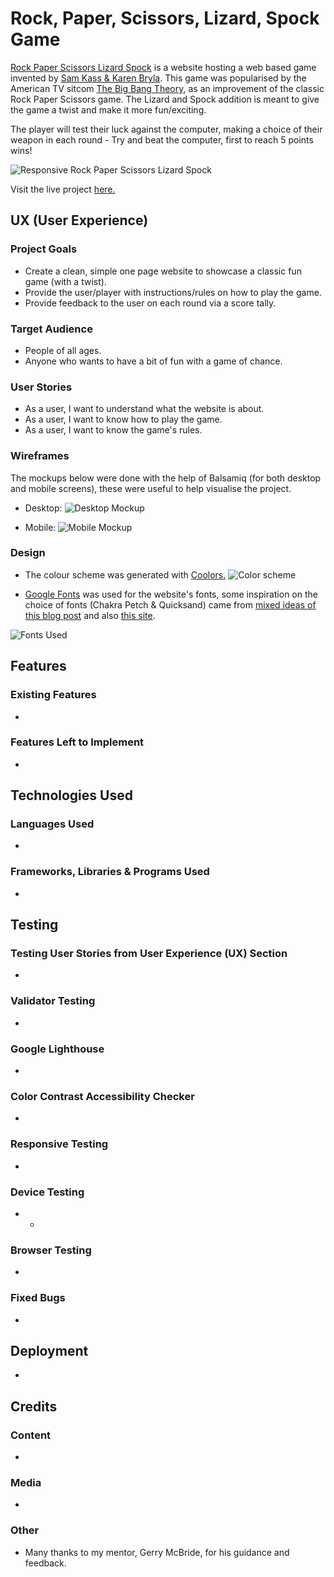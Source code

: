 # Rock, Paper, Scissors, Lizard, Spock Game

[Rock Paper Scissors Lizard Spock](https://richardreiter.github.io/rock-paper-scissors-lizard-spock/) is a website hosting a web based game invented by [Sam Kass & Karen Bryla](http://www.samkass.com/theories/RPSSL.html). This game was popularised by the American TV sitcom [The Big Bang Theory](https://youtu.be/x5Q6-wMx-K8), as an improvement of the classic Rock Paper Scissors game.
The Lizard and Spock addition is meant to give the game a twist and make it more fun/exciting.

The player will test their luck against the computer, making a choice of their weapon in each round - Try and beat the computer, first to reach 5 points wins!

![Responsive Rock Paper Scissors Lizard Spock](docs/screenshots/rpsls-responsiveness.png)

Visit the live project [here.](https://richardreiter.github.io/rock-paper-scissors-lizard-spock/)

## UX (User Experience)

### Project Goals

- Create a clean, simple one page website to showcase a classic fun game (with a twist).
- Provide the user/player with instructions/rules on how to play the game.
- Provide feedback to the user on each round via a score tally.

### Target Audience

- People of all ages.
- Anyone who wants to have a bit of fun with a game of chance.

### User Stories

- As a user, I want to understand what the website is about.
- As a user, I want to know how to play the game.
- As a user, I want to know the game's rules.

### Wireframes

The mockups below were done with the help of Balsamiq (for both desktop and mobile screens), these were useful to help visualise the project.

- Desktop:
  ![Desktop Mockup](docs/wireframes/desk-wireframe.png)

- Mobile:
  ![Mobile Mockup](docs/wireframes/mobile-wireframe.png)

### Design

- The colour scheme was generated with [Coolors.](https://coolors.co/af2bbf-a14ebf-6c91bf-5fb0b7-5bc8af)
![Color scheme](docs/screenshots/palette.png)

- [Google Fonts](https://fonts.google.com/) was used for the website's fonts, some inspiration on the choice of fonts (Chakra Petch & Quicksand) came from [mixed ideas of this blog post](https://artisanthemes.io/best-google-fonts-combinations-modern-agency-website/) and also [this site](https://www.whatfontis.com/NMY_BigBang.similar).

![Fonts Used](docs/screenshots/fonts.png)

## Features

### Existing Features

- 

### Features Left to Implement

- 

## Technologies Used

### Languages Used

- 

### Frameworks, Libraries & Programs Used

- 

## Testing

### Testing User Stories from User Experience (UX) Section

- 

### Validator Testing

- 

### Google Lighthouse

- 

### Color Contrast Accessibility Checker

- 

### Responsive Testing

- 

### Device Testing

- 
  - 

### Browser Testing

- 

### Fixed Bugs

- 

## Deployment

- 

## Credits 

### Content

- 

### Media

- 

### Other

- Many thanks to my mentor, Gerry McBride, for his guidance and feedback.